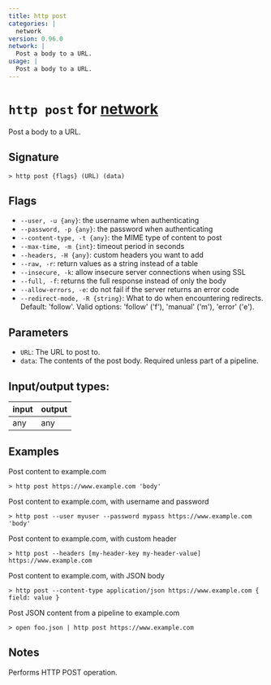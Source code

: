 ```yaml
---
title: http post
categories: |
  network
version: 0.96.0
network: |
  Post a body to a URL.
usage: |
  Post a body to a URL.
---
```

<!-- This file is automatically generated. Please edit the command in https://github.com/nushell/nushell instead. -->

# `http post` for [network](/commands/categories/network.md)

<div class='command-title'>Post a body to a URL.</div>

## Signature

```> http post {flags} (URL) (data)```

## Flags

 -  `--user, -u {any}`: the username when authenticating
 -  `--password, -p {any}`: the password when authenticating
 -  `--content-type, -t {any}`: the MIME type of content to post
 -  `--max-time, -m {int}`: timeout period in seconds
 -  `--headers, -H {any}`: custom headers you want to add
 -  `--raw, -r`: return values as a string instead of a table
 -  `--insecure, -k`: allow insecure server connections when using SSL
 -  `--full, -f`: returns the full response instead of only the body
 -  `--allow-errors, -e`: do not fail if the server returns an error code
 -  `--redirect-mode, -R {string}`: What to do when encountering redirects. Default: 'follow'. Valid options: 'follow' ('f'), 'manual' ('m'), 'error' ('e').

## Parameters

 -  `URL`: The URL to post to.
 -  `data`: The contents of the post body. Required unless part of a pipeline.


## Input/output types:

| input | output |
| ----- | ------ |
| any   | any    |

## Examples

Post content to example.com
```nu
> http post https://www.example.com 'body'

```

Post content to example.com, with username and password
```nu
> http post --user myuser --password mypass https://www.example.com 'body'

```

Post content to example.com, with custom header
```nu
> http post --headers [my-header-key my-header-value] https://www.example.com

```

Post content to example.com, with JSON body
```nu
> http post --content-type application/json https://www.example.com { field: value }

```

Post JSON content from a pipeline to example.com
```nu
> open foo.json | http post https://www.example.com

```

## Notes
Performs HTTP POST operation.